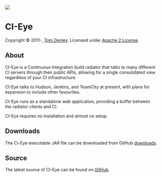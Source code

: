 [![][logo]][website]

CI-Eye
======
Copyright &copy; 2011-, [Tom Denley]. Licensed under [Apache 2 License].

About
-----
CI-Eye is a Continuous Integration build radiator that talks to many different CI servers through their public APIs, allowing for a single consolidated view regardless of your CI infrastructure.

CI-Eye talks to Hudson, Jenkins, and TeamCity at present, with plans for expansion to include other favourites.

CI-Eye runs as a standalone web application, providing a buffer between the radiator clients and CI.

CI-Eye requires no installation and almost no setup.

Downloads
---------
The Ci-Eye executable JAR file can be downloaded from GitHub [downloads].

Source
------
The latest source of CI-Eye can be found on [GitHub].

[logo]: https://raw.github.com/netmelody/ci-eye/master/logo.png
[website]: http://netmelody.org
[Tom Denley]: https://github.com/scarytom
[Apache 2 License]: https://raw.github.com/netmelody/ci-eye/master/LICENSE
[downloads]: https://github.com/netmelody/ci-eye/downloads
[GitHub]: https://github.com/netmelody/ci-eye